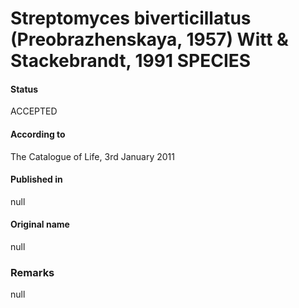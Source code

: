 # Streptomyces biverticillatus (Preobrazhenskaya, 1957) Witt & Stackebrandt, 1991 SPECIES

#### Status
ACCEPTED

#### According to
The Catalogue of Life, 3rd January 2011

#### Published in
null

#### Original name
null

### Remarks
null